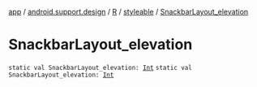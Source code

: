 [app](../../../index.md) / [android.support.design](../../index.md) / [R](../index.md) / [styleable](index.md) / [SnackbarLayout_elevation](.)

# SnackbarLayout_elevation

`static val SnackbarLayout_elevation: `[`Int`](https://kotlinlang.org/api/latest/jvm/stdlib/kotlin/-int/index.html)
`static val SnackbarLayout_elevation: `[`Int`](https://kotlinlang.org/api/latest/jvm/stdlib/kotlin/-int/index.html)